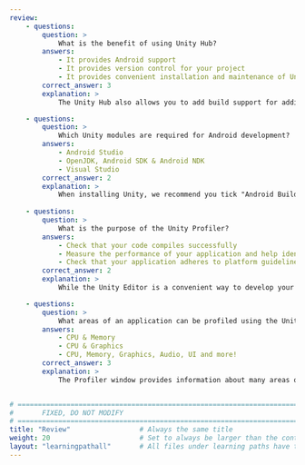 ```yaml
---
review:
    - questions:
        question: >
            What is the benefit of using Unity Hub?
        answers:
            - It provides Android support
            - It provides version control for your project
            - It provides convenient installation and maintenance of Unity versions
        correct_answer: 3
        explanation: >
            The Unity Hub also allows you to add build support for additional platforms and maintains a list of recently opened projects.

    - questions:
        question: >
            Which Unity modules are required for Android development?
        answers:
            - Android Studio
            - OpenJDK, Android SDK & Android NDK
            - Visual Studio
        correct_answer: 2
        explanation: >
            When installing Unity, we recommend you tick "Android Build Support" which installs the required modules; OpenJDK, Android SDK and Android NDK
               
    - questions:
        question: >
            What is the purpose of the Unity Profiler?
        answers:
            - Check that your code compiles successfully
            - Measure the performance of your application and help identify performance issues
            - Check that your application adheres to platform guidelines
        correct_answer: 2
        explanation: >
            While the Unity Editor is a convenient way to develop your game and make sure everything is working, it is a good idea to run your project regularly on a real target device. Bottlenecks, if any, will not necessarily be the same across all devices and development platforms.

    - questions:
        question: >
            What areas of an application can be profiled using the Unity Profiler?
        answers:
            - CPU & Memory
            - CPU & Graphics
            - CPU, Memory, Graphics, Audio, UI and more!
        correct_answer: 3
        explanation: >
            The Profiler window provides information about many areas of your app, not just CPU and graphics. Developers of applications with complex user interfaces will likely find the UI section useful, particularly batch counts as they can affect rendering performance. If your application has heavy memory requirements or makes frequent smaller allocations, you may find the garbage collection statistics useful in the Memory area.


# ================================================================================
#       FIXED, DO NOT MODIFY
# ================================================================================
title: "Review"                 # Always the same title
weight: 20                      # Set to always be larger than the content in this path
layout: "learningpathall"       # All files under learning paths have this same wrapper
---
```

